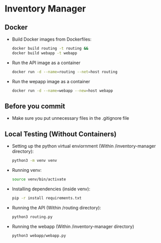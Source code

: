 # Inventory Manager


Docker 
------

 * Build Docker images from Dockerfiles:
   ```bash
   docker build routing -t routing &&
   docker build webapp -t webapp
   ```

 * Run the API image as a container
   ```bash
   docker run -d --name=routing --net=host routing
   ```

 * Run the wepapp image as a container
   ```bash
   docker run -d --name=webapp --new=host webapp
   ```



Before you commit
-----------------

 * 	Make sure you put unnecessary files in the .gitignore file



Local Testing (Without Containers)
-------------

 *  Setting up the python virtual enviornment (Within /inventory-manager directory):
    ```bash
    python3 -m venv venv
    ```

 *  Running venv:
    ```bash
    source venv/bin/activate
    ```

 *  Installing dependencies (inside venv):
    ```bash
    pip -r install requirements.txt
    ```

 *  Running the API (Within /routing directory):
    ```bash
    python3 routing.py
    ```

 * Running the webapp (Within /inventory-manager directory)
   ```bash
   python3 webapp/webapp.py
   ```

